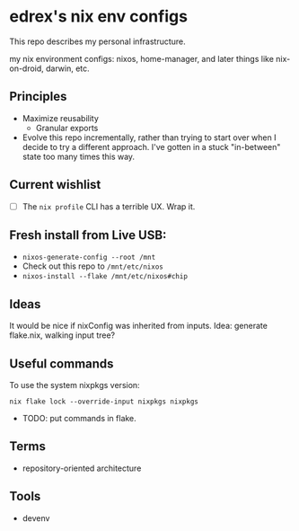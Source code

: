 # edrex's nix env configs

This repo describes my personal infrastructure.



 my nix environment configs: nixos, home-manager, and later things like nix-on-droid, darwin, etc.

## Principles

- Maximize reusability
  - Granular exports
- Evolve this repo incrementally, rather than trying to start over when I decide to try a different approach. I've gotten in a stuck "in-between" state too many times this way.



## Current wishlist

- [ ] The `nix profile` CLI has a terrible UX. Wrap it.

## Fresh install from Live USB:

- `nixos-generate-config --root /mnt`
- Check out this repo to `/mnt/etc/nixos`
- `nixos-install --flake /mnt/etc/nixos#chip`

## Ideas

It would be nice if nixConfig was inherited from inputs.
Idea: generate flake.nix, walking input tree?

## Useful commands

To use the system nixpkgs version:

`nix flake lock --override-input nixpkgs nixpkgs`

* TODO: put commands in flake.

## Terms

- repository-oriented architecture

## Tools

- devenv
